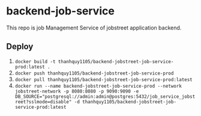 # backend-job-service
This repo is job Management Service of jobstreet application backend.

## Deploy

1. ```docker build -t thanhquy1105/backend-jobstreet-job-service-prod:latest .```
2. ```docker push thanhquy1105/backend-jobstreet-job-service-prod```
3. ```docker pull thanhquy1105/backend-jobstreet-job-service-prod:latest```
4. ```docker run --name backend-jobstreet-job-service-prod --network jobstreet-network -p 8080:8080 -p 9090:9090 -e DB_SOURCE="postgresql://admin:admin@postgres:5432/job_service_jobstreet?sslmode=disable" -d thanhquy1105/backend-jobstreet-job-service-prod:latest```